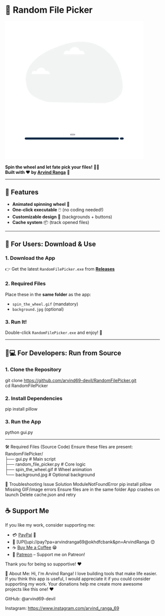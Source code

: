 # 🎡 Random File Picker  

![App Demo](spin_the_wheel.gif)  

**Spin the wheel and let fate pick your files!** 🎲✨  
**Built with ❤️ by [Arvind Ranga](https://github.com/arvind69-devil)** 🐼  

---

## 🌟 Features  
- **Animated spinning wheel** 🎡  
- **One-click executable** 🖱️ (no coding needed!)  
- **Customizable design** 🎨 (backgrounds + buttons)  
- **Cache system** 📦 (track opened files)  

---

## 🚀 For Users: Download & Use  

### 1. Download the App  
👉 Get the latest `RandomFilePicker.exe` from **[Releases](https://github.com/arvind69-devil/RandomFilePicker/releases)**  

### 2. Required Files  
Place these in the **same folder** as the app:  
- `spin_the_wheel.gif` (mandatory)  
- `background.jpg` (optional)  

### 3. Run It!  
Double-click `RandomFilePicker.exe` and enjoy! 🎉  

---

## 👨💻 For Developers: Run from Source  

### 1. Clone the Repository  

git clone https://github.com/arvind69-devil/RandomFilePicker.git  
cd RandomFilePicker

### 2. Install Dependencies
pip install pillow

### 3. Run the App
python gui.py

---

🛠️ Required Files (Source Code)
Ensure these files are present:
RandomFilePicker/  
├── gui.py               # Main script  
├── random_file_picker.py # Core logic  
├── spin_the_wheel.gif   # Wheel animation  
└── background.jpg       # Optional background

🔧 Troubleshooting
Issue	Solution
ModuleNotFoundError	pip install pillow
Missing GIF/image errors	Ensure files are in the same folder
App crashes on launch	Delete cache.json and retry

## ☕ Support Me

If you like my work, consider supporting me:

- 💳 [PayPal](https://paypal.me/arvindranga69) 💸
- 📲 [UPI]upi://pay?pa=arvindranga69@okhdfcbank&pn=ArvindRanga 😊
- ☕ [Buy Me a Coffee](https://buymeacoffee.com/arvindrangv) 😁  
- 🐼 [Patreon](https://patreon.com/arvindranga69) – Support me on Patreon!

Thank you for being so supportive! ❤️

🐼 About Me:
Hi, I'm Arvind Ranga! I love building tools that make life easier. If you think this app is useful, I would appreciate it if you could consider supporting my work. Your donations help me create more awesome projects like this one! ❤️

GitHub: @arvind69-devil

Instagram: https://www.instagram.com/arvind_ranga_69
